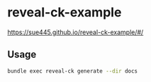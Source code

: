 # reveal-ck-example
https://sue445.github.io/reveal-ck-example/#/

## Usage
```sh
bundle exec reveal-ck generate --dir docs
```
